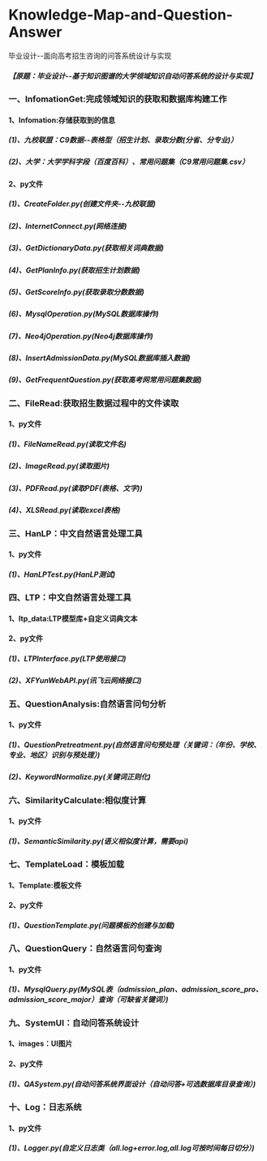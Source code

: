 # Knowledge-Map-and-Question-Answer
毕业设计--面向高考招生咨询的问答系统设计与实现
##### 【原题：毕业设计--基于知识图谱的大学领域知识自动问答系统的设计与实现】
### 一、InfomationGet:完成领域知识的获取和数据库构建工作
#### 1、Infomation:存储获取到的信息
##### (1)、九校联盟：C9数据--表格型（招生计划、录取分数(分省、分专业)）
##### (2)、大学：大学学科字段（百度百科）、常用问题集（C9常用问题集.csv）
#### 2、py文件
##### (1)、CreateFolder.py(创建文件夹--九校联盟)
##### (2)、InternetConnect.py(网络连接)
##### (3)、GetDictionaryData.py(获取相关词典数据)
##### (4)、GetPlanInfo.py(获取招生计划数据)
##### (5)、GetScoreInfo.py(获取录取分数数据)
##### (6)、MysqlOperation.py(MySQL数据库操作)
##### (7)、Neo4jOperation.py(Neo4j数据库操作)
##### (8)、InsertAdmissionData.py(MySQL数据库插入数据)
##### (9)、GetFrequentQuestion.py(获取高考网常用问题集数据)

### 二、FileRead:获取招生数据过程中的文件读取
#### 1、py文件
##### (1)、FileNameRead.py(读取文件名)
##### (2)、ImageRead.py(读取图片)
##### (3)、PDFRead.py(读取PDF(表格、文字))
##### (4)、XLSRead.py(读取excel表格)

### 三、HanLP：中文自然语言处理工具
#### 1、py文件
##### (1)、HanLPTest.py(HanLP测试)

### 四、LTP：中文自然语言处理工具
#### 1、ltp_data:LTP模型库+自定义词典文本
#### 2、py文件
##### (1)、LTPInterface.py(LTP使用接口)
##### (2)、XFYunWebAPI.py(讯飞云网络接口)

### 五、QuestionAnalysis:自然语言问句分析
#### 1、py文件
##### (1)、QuestionPretreatment.py(自然语言问句预处理（关键词：（**年份、学校、专业、地区**）识别与预处理）)
##### (2)、KeywordNormalize.py(关键词正则化)

### 六、SimilarityCalculate:相似度计算
#### 1、py文件
##### (1)、SemanticSimilarity.py(语义相似度计算，需要api)

### 七、TemplateLoad：模板加载
#### 1、Template:模板文件
#### 2、py文件
##### (1)、QuestionTemplate.py(问题模板的创建与加载)

### 八、QuestionQuery：自然语言问句查询
#### 1、py文件
##### (1)、MysqlQuery.py(MySQL表（admission_plan、admission_score_pro、admission_score_major）查询（可缺省关键词）)

### 九、SystemUI：自动问答系统设计
#### 1、images：UI图片
#### 2、py文件
##### (1)、QASystem.py(自动问答系统界面设计（自动问答+可选数据库目录查询）)

### 十、Log：日志系统
#### 1、py文件
##### (1)、Logger.py(自定义日志类（all.log+error.log,all.log可按时间每日切分）)
